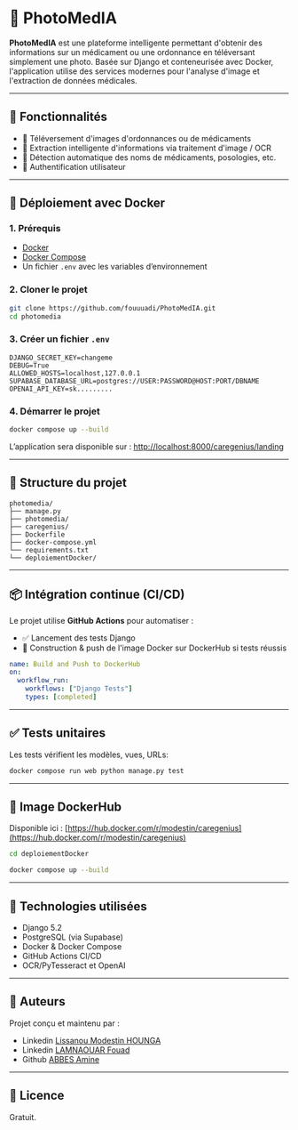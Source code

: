 # 📸 PhotoMedIA

**PhotoMedIA** est une plateforme intelligente permettant d'obtenir des informations sur un médicament ou une ordonnance en téléversant simplement une photo. Basée sur Django et conteneurisée avec Docker, l'application utilise des services modernes pour l'analyse d'image et l'extraction de données médicales.

---

## 🚀 Fonctionnalités

* 📸 Téléversement d'images d'ordonnances ou de médicaments
* 🧠 Extraction intelligente d'informations via traitement d'image / OCR
* 💊 Détection automatique des noms de médicaments, posologies, etc.
* 🔐 Authentification utilisateur


---

## 🐳 Déploiement avec Docker

### 1. Prérequis

* [Docker](https://www.docker.com/)
* [Docker Compose](https://docs.docker.com/compose/)
* Un fichier `.env` avec les variables d’environnement

### 2. Cloner le projet

```bash
git clone https://github.com/fouuuadi/PhotoMedIA.git
cd photomedia
```

### 3. Créer un fichier `.env`

```env
DJANGO_SECRET_KEY=changeme
DEBUG=True
ALLOWED_HOSTS=localhost,127.0.0.1
SUPABASE_DATABASE_URL=postgres://USER:PASSWORD@HOST:PORT/DBNAME
OPENAI_API_KEY=sk.........
```

### 4. Démarrer le projet

```bash
docker compose up --build
```

L’application sera disponible sur : [http://localhost:8000/caregenius/landing](http://localhost:8000/caregenius/landing)

---

## 📁 Structure du projet

```
photomedia/
├── manage.py
├── photomedia/           
├── caregenius/            
├── Dockerfile
├── docker-compose.yml
└── requirements.txt
└── deploiementDocker/

```

---

## 📦 Intégration continue (CI/CD)

Le projet utilise **GitHub Actions** pour automatiser :

* ✅ Lancement des tests Django
* 🐳 Construction & push de l'image Docker sur DockerHub si tests réussis

```yaml
name: Build and Push to DockerHub
on:
  workflow_run:
    workflows: ["Django Tests"]
    types: [completed]
```

---

## ✅ Tests unitaires

Les tests vérifient les modèles, vues, URLs:

```bash
docker compose run web python manage.py test
```

---

## 🐳 Image DockerHub

Disponible ici :
[https://hub.docker.com/r/modestin/caregenius](https://hub.docker.com/r/modestin/caregenius)


```bash
cd deploiementDocker
```
```bash
docker compose up --build
```
---

## 🧩 Technologies utilisées

* Django 5.2
* PostgreSQL (via Supabase)
* Docker & Docker Compose
* GitHub Actions CI/CD
* OCR/PyTesseract et OpenAI

---

## 👤 Auteurs

Projet conçu et maintenu par :

- Linkedin [Lissanou Modestin HOUNGA](https://www.linkedin.com/in/modestin/)
- Linkedin [LAMNAOUAR Fouad](https://www.linkedin.com/in/fouad-lamnaouar-196019234/)
- Github [ABBES Amine](https://github.com/ABBESAmine)

---

## 📝 Licence

Gratuit.
